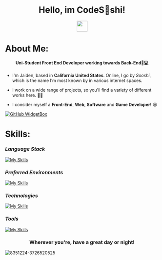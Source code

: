 <h1 align="center">  Hello, im CodeS👀shi! </h1>

<p align="center">
   <img src="https://media.giphy.com/media/hvRJCLFzcasrR4ia7z/giphy.gif" width="35px" height="35px"> 
</p>


#  About Me: 
<h4 align="center">  Uni-Student Front End Developer working towards Back-End💫💻 </h4>

* I'm Jaiden, based in **California United States**. Online, I go by *Sooshi*, which is the name I’m most known by in various internet spaces.
  
* I work on a wide range of projects, so you'll find a variety of different works here. 😵‍💫
  
* I consider myself a **Front-End**, **Web**, **Software** and **Game Developer!** 😆




[![GitHub WidgetBox](https://github-widgetbox.vercel.app/api/profile?username=CodeSooshi&data=followers,repositories,stars,commits&theme=viridescent)](https://github.com/CodeSooshi) 

#  Skills:
### *Language Stack*
[![My Skills](https://skillicons.dev/icons?i=html,css,js,ts,cpp,cs,mysql,&perline=10)](https://skillicons.dev) 
### *Preferred Environments*
[![My Skills](https://skillicons.dev/icons?i=mint,apple,windows,&perline=10)](https://skillicons.dev) 
### *Technologies*
[![My Skills](https://skillicons.dev/icons?i=threejs,babel,react,nodejs,dotnet,regex,&perline=10)](https://skillicons.dev) 
### *Tools*
[![My Skills](https://skillicons.dev/icons?i=visualstudio,vscode,postman,npm,godot,unreal,blender,ps,ae,&perline=10)](https://skillicons.dev) 

<h3 align="center">  Wherever you're, have a great day or night! </h3>

![8351224-3726520525](https://github.com/user-attachments/assets/1e4729f2-ea95-4dc8-9b70-a504f7c9a2ee)
